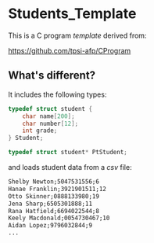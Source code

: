 # Students_Template

This is a C program *template* derived from:

<https://github.com/tpsi-afp/CProgram>

## What's different?

It includes the following types:

```cpp
typedef struct student {
    char name[200];
    char number[12];
    int grade;
} Student;

typedef struct student* PtStudent;
```

and loads student data from a *csv* file:

```markdown
Shelby Newton;5047531556;6
Hanae Franklin;3921901511;12
Otto Skinner;0888133980;19
Jena Sharp;6505301888;11
Rana Hatfield;6694022544;8
Keely Macdonald;0054730467;10
Aidan Lopez;9796032844;9
...
```
